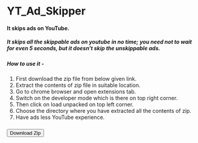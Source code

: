 # YT_Ad_Skipper
#### It skips ads on YouTube.
##### It skips all the skippable ads on youtube in no time; you need not to wait for even 5 seconds, but it doesn't skip the unskippable ads.
##### How to use it - 
1. First download the zip file from below given link.
2. Extract the contents of zip file in suitable location.
3. Go to chrome browser and open extensions tab.
4. Switch on the developer mode which is there on top right corner.
5. Then click on load unpacked on top left corner.
6. Choose the directory where you have extracted all the contents of zip.
7. Have ads less YouTube experience.
### <a href="https://github.com/dd-25/YT_Ad_Skipper/archive/refs/heads/main.zip" download><button>Download Zip</button></a>
